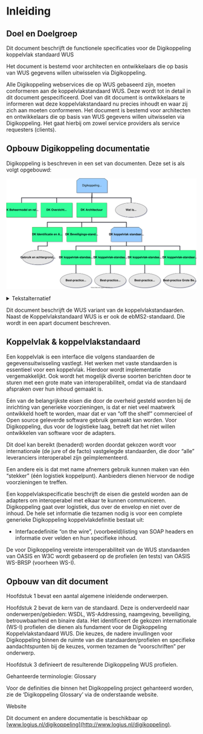 # Inleiding

## Doel en Doelgroep

Dit document beschrijft de functionele specificaties voor de Digikoppeling
koppelvlak standaard WUS

Het document is bestemd voor architecten en ontwikkelaars die op basis van WUS
gegevens willen uitwisselen via Digikoppeling.

Alle Digikoppeling webservices die op WUS gebaseerd zijn, moeten conformeren aan
de koppelvlakstandaard WUS. Deze wordt tot in detail in dit document
gespecificeerd. Doel van dit document is ontwikkelaars te informeren wat deze
koppelvlakstandaard nu precies inhoudt en waar zij zich aan moeten conformeren.
Het document is bestemd voor architecten en ontwikkelaars die op basis van WUS
gegevens willen uitwisselen via Digikoppeling. Het gaat hierbij om zowel service
providers als service requesters (clients).

## Opbouw Digikoppeling documentatie

Digikoppeling is beschreven in een set van documenten. Deze set is als volgt
opgebouwd:

![Overzicht van de onderdelen van de Digikoppeling Standaard, de standaard is onderverdeeld in normatieve en ondersteunende onderdelen](media/DK_Specificatie_structuur.svg "Opbouw documentatie Digikoppeling")


<details>
    <summary> Tekstalternatief </summary>
<h2>Digikoppeling</h2>
<p>Logius beheert Digikoppeling. De standaard bestaat uit beheermodel, een overzicht van actuele documentatie en de Digikoppeling architectuur. De architectuur omvat documentatie over identificatie en authorisatie, beveiligingsstandaarden en de koppelvlak standaarden. De koppelvlak standaarden bestaat uit API, WUS (SOAP) en ebMS standaarden met daarnaast een standaard voor grote berichten. Onderstaande documenten vormen samen de Digikoppeling standaard.</p>
<h3>Normatieve documenten</h3>
<ul>
  <li>
    <a href="https://publicatie.centrumvoorstandaarden.nl/dk/actueel/">Digikoppeling Overzicht Actuele Documentatie en voorschriften</a>
  </li>
    <li>
    <a href="https://publicatie.centrumvoorstandaarden.nl/dk/architectuur">Digikoppeling Architectuur</a> Dit is de huidige versie.
  </li>
  <ul>
    <li>
      <a href="https://publicatie.centrumvoorstandaarden.nl/dk/beveilig/">Digikoppeling Beveiligingsstandaarden en voorschriften</a>
    </li>
    <li>
      <a href="https://publicatie.centrumvoorstandaarden.nl/dk/idauth/">Digikoppeling Identificatie en Authenticatie</a>
    </li>
    <li>Koppelvlakstandaarden:</li>
    <ul>
      <li>
        <a href="https://publicatie.centrumvoorstandaarden.nl/dk/ebms/">Digikoppeling Koppelvlakstandaard ebMS2</a>
      </li>
      <li>
        <a href="https://publicatie.centrumvoorstandaarden.nl/dk/wus/">Digikoppeling Koppelvlakstandaard WUS</a>
      </li>
      <li>
        <a href="https://publicatie.centrumvoorstandaarden.nl/dk/gb/">Digikoppeling Koppelvlakstandaard Grote Berichten</a>
      </li>
    </ul>
  </ul>
  <li>
    <a href="https://publicatie.centrumvoorstandaarden.nl/dk/beheer/">Digikoppeling Beheermodel</a>
  </li>
</ul>
<h3>Ondersteunende documenten (niet normatief)</h3>
<ul>
  <li>
    <a href="https://publicatie.centrumvoorstandaarden.nl/dk/watisdk/">Wat is Digikoppeling?</a>
  </li>
  <li>
    <a href="https://publicatie.centrumvoorstandaarden.nl/dk/bpebms">Digikoppeling Best Practices ebMS2</a>
  </li>
  <li>
    <a href="https://publicatie.centrumvoorstandaarden.nl/dk/bpwus">Digikoppeling Best Practices WUS</a>
  </li>
  <li>
    <a href="https://publicatie.centrumvoorstandaarden.nl/dk/bpgb">Digikoppeling Best Practices Grote Berichten</a>
  </li>
  <li>
    <a href="https://publicatie.centrumvoorstandaarden.nl/dk/gbachtcert/">Digikoppeling Gebruik en Achtergronden Certificaten</a>
  </li>
  </ul>

</details>


Dit document beschrijft de WUS variant van de koppelvlakstandaarden. Naast de
Koppelvlakstandaard WUS is er ook de ebMS2-standaard. Die wordt in een apart
document beschreven.

## Koppelvlak & koppelvlakstandaard

Een koppelvlak is een interface die volgens standaarden de gegevensuitwisseling
vastlegt. Het werken met vaste standaarden is essentieel voor een koppelvlak.
Hierdoor wordt implementatie vergemakkelijkt. Ook wordt het mogelijk diverse
soorten berichten door te sturen met een grote mate van interoperabiliteit,
omdat via de standaard afspraken over hun inhoud gemaakt is.

Eén van de belangrijkste eisen die door de overheid gesteld worden bij de
inrichting van generieke voorzieningen, is dat er niet veel maatwerk ontwikkeld
hoeft te worden, maar dat er van “off the shelf” commercieel of Open source
geleverde software gebruik gemaakt kan worden. Voor Digikoppeling, dus voor de
logistieke laag, betreft dat het niet willen ontwikkelen van software voor de
adapters.

Dit doel kan bereikt (benaderd) worden doordat gekozen wordt voor internationale
(de jure of de facto) vastgelegde standaarden, die door “alle” leveranciers
interoperabel zijn geïmplementeerd.

Een andere eis is dat met name afnemers gebruik kunnen maken van één “stekker”
(één logistiek koppelpunt). Aanbieders dienen hiervoor de nodige voorzieningen
te treffen.

Een koppelvlakspecificatie beschrijft de eisen die gesteld worden aan de
adapters om interoperabel met elkaar te kunnen communiceren. Digikoppeling gaat
over logistiek, dus over de envelop en niet over de inhoud. De hele set
informatie die tezamen nodig is voor een complete generieke Digikoppeling
koppelvlakdefinitie bestaat uit:

- Interfacedefinitie “on the wire”, (voorbeeld)listing van SOAP headers en
    informatie over velden en hun specifieke inhoud.

De voor Digikoppeling vereiste interoperabiliteit van de WUS standaarden van
OASIS en W3C wordt gebaseerd op de profielen (en tests) van OASIS WS-BRSP
(voorheen WS-I).

## Opbouw van dit document

Hoofdstuk 1 bevat een aantal algemene inleidende onderwerpen.

Hoofdstuk 2 bevat de kern van de standaard. Deze is onderverdeeld naar
onderwerpen/gebieden: WSDL, WS-Addressing, naamgeving, beveiliging,
betrouwbaarheid en binaire data. Het identificeert de gekozen internationale
(WS-I) profielen die dienen als fundament voor de Digikoppeling
Koppelvlakstandaard WUS. Die keuzes, de nadere invullingen voor Digikoppeling
binnen de ruimte van die standaarden/profielen en specifieke aandachtspunten bij
de keuzes, vormen tezamen de “voorschriften” per onderwerp.

Hoofdstuk 3 definieert de resulterende Digikoppeling WUS profielen.

Gehanteerde terminologie: Glossary

Voor de definities die binnen het Digikoppeling project gehanteerd worden, zie
de ‘Digikoppeling Glossary’ via de onderstaande website.

Website

Dit document en andere documentatie is beschikbaar op
[www.logius.nl/digikoppeling](http://www.logius.nl/digikoppeling).

